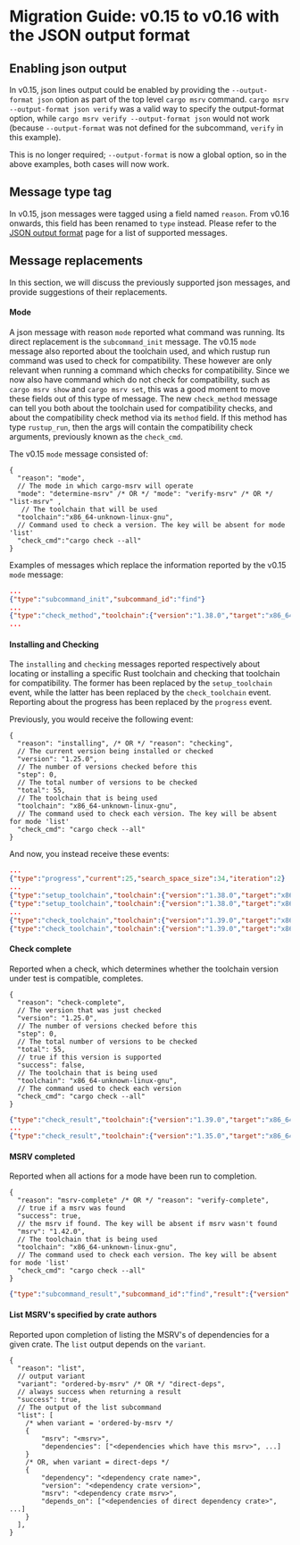 # Migration Guide: v0.15 to v0.16 with the JSON output format

## Enabling json output

In v0.15, json lines output could be enabled by providing the `--output-format json` option as part of
the top level `cargo msrv` command. `cargo msrv --output-format json verify` was a valid way to specify
the output-format option, while `cargo msrv verify --output-format json` would not work (because `--output-format` was
not defined for the subcommand, `verify` in this example).

This is no longer required; `--output-format` is now a global option, so in the above examples, both cases will now work.

## Message type tag

In v0.15, json messages were tagged using a field named `reason`. From v0.16 onwards, this field has been renamed
to `type` instead. Please refer to the [JSON output format](../output-formats/json.md) page for a list of supported
messages.

## Message replacements

In this section, we will discuss the previously supported json messages, and provide suggestions of their replacements.

#### Mode

A json message with reason `mode` reported what command was running. Its direct replacement is the `subcommand_init`
message. The v0.15 `mode` message also reported about the toolchain used, and which rustup run command was used
to check for compatibility. These however are only relevant when running a command which checks for compatibility.
Since we now also have command which do not check for compatibility, such as `cargo msrv show` and `cargo msrv set`,
this was a good moment to move these fields out of this type of message. The new `check_method` message can tell you both
about the toolchain used for compatibility checks, and about the compatibility check method via its `method` field.
If this method has type `rustup_run`, then the args will contain the compatibility check arguments, previously known
as the `check_cmd`.

The v0.15 `mode` message consisted of:

```jsonc
{
  "reason": "mode",
  // The mode in which cargo-msrv will operate
  "mode": "determine-msrv" /* OR */ "mode": "verify-msrv" /* OR */ "list-msrv" ,
   // The toolchain that will be used
  "toolchain":"x86_64-unknown-linux-gnu",
  // Command used to check a version. The key will be absent for mode 'list'
  "check_cmd":"cargo check --all"
}
```
Examples of messages which replace the information reported by the v0.15 `mode` message:

```json lines
...
{"type":"subcommand_init","subcommand_id":"find"}
...
{"type":"check_method","toolchain":{"version":"1.38.0","target":"x86_64-pc-windows-msvc"},"method":{"type":"rustup_run","args":["1.38.0-x86_64-pc-windows-msvc","cargo","check"],"path":"..\\air3"}}
...
```


#### Installing and Checking

The `installing` and `checking` messages reported respectively about locating or installing a specific Rust toolchain
and checking that toolchain for compatibility. The former has been replaced by the `setup_toolchain` event, while the
latter has been replaced by the `check_toolchain` event. Reporting about the progress has been replaced by the
`progress` event.

Previously, you would receive the following event:

```jsonc
{
  "reason": "installing", /* OR */ "reason": "checking",
  // The current version being installed or checked
  "version": "1.25.0",
  // The number of versions checked before this
  "step": 0,
  // The total number of versions to be checked
  "total": 55,
  // The toolchain that is being used
  "toolchain": "x86_64-unknown-linux-gnu",
  // The command used to check each version. The key will be absent for mode 'list'
  "check_cmd": "cargo check --all"
}
```

And now, you instead receive these events:

```json lines
...
{"type":"progress","current":25,"search_space_size":34,"iteration":2}
...
{"type":"setup_toolchain","toolchain":{"version":"1.38.0","target":"x86_64-pc-windows-msvc"},"scope":{"id":2,"marker":"start"}}
{"type":"setup_toolchain","toolchain":{"version":"1.38.0","target":"x86_64-pc-windows-msvc"},"scope":{"id":2,"marker":"end"}}
...
{"type":"check_toolchain","toolchain":{"version":"1.39.0","target":"x86_64-pc-windows-msvc"},"scope":{"id":4,"marker":"start"}}
{"type":"check_toolchain","toolchain":{"version":"1.39.0","target":"x86_64-pc-windows-msvc"},"scope":{"id":4,"marker":"end"}}
```

#### Check complete

Reported when a check, which determines whether the toolchain version under test
is compatible, completes.

```jsonc
{
  "reason": "check-complete",
  // The version that was just checked
  "version": "1.25.0",
  // The number of versions checked before this
  "step": 0,
  // The total number of versions to be checked
  "total": 55,
  // true if this version is supported
  "success": false,
  // The toolchain that is being used
  "toolchain": "x86_64-unknown-linux-gnu",
  // The command used to check each version
  "check_cmd": "cargo check --all"
}
```

```json lines
{"type":"check_result","toolchain":{"version":"1.39.0","target":"x86_64-pc-windows-msvc"},"is_compatible":true}
...
{"type":"check_result","toolchain":{"version":"1.35.0","target":"x86_64-pc-windows-msvc"},"is_compatible":false,"error":"error: failed to parse lock file at: ..\\air3\\Cargo.lock\n\nCaused by:\n  invalid serialized PackageId for key `package.dependencies`\n"}
```

#### MSRV completed

Reported when all actions for a mode have been run to completion.

```jsonc
{
  "reason": "msrv-complete" /* OR */ "reason": "verify-complete",
  // true if a msrv was found
  "success": true,
  // the msrv if found. The key will be absent if msrv wasn't found
  "msrv": "1.42.0",
  // The toolchain that is being used
  "toolchain": "x86_64-unknown-linux-gnu",
  // The command used to check each version. The key will be absent for mode 'list'
  "check_cmd": "cargo check --all"
}
```

```json lines
{"type":"subcommand_result","subcommand_id":"find","result":{"version":"1.38.0","success":true}}
```

#### List MSRV's specified by crate authors

Reported upon completion of listing the MSRV's of dependencies for a given crate.
The `list` output depends on the `variant`.
```jsonc
{
  "reason": "list",
  // output variant
  "variant": "ordered-by-msrv" /* OR */ "direct-deps",
  // always success when returning a result
  "success": true,
  // The output of the list subcommand
  "list": [
    /* when variant = 'ordered-by-msrv */
    {
        "msrv": "<msrv>",
        "dependencies": ["<dependencies which have this msrv>", ...]
    }
    /* OR, when variant = direct-deps */
    {
        "dependency": "<dependency crate name>",
        "version": "<dependency crate version>",
        "msrv": "<dependency crate msrv>",
        "depends_on": ["<dependencies of direct dependency crate>", ...]
    }
  ],
}
```